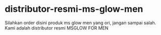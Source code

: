 # distributor-resmi-ms-glow-men
Silahkan order disini produk ms glow men yang ori, jangan sampai salah. Kami adalah distributor resmi MSGLOW FOR MEN 
